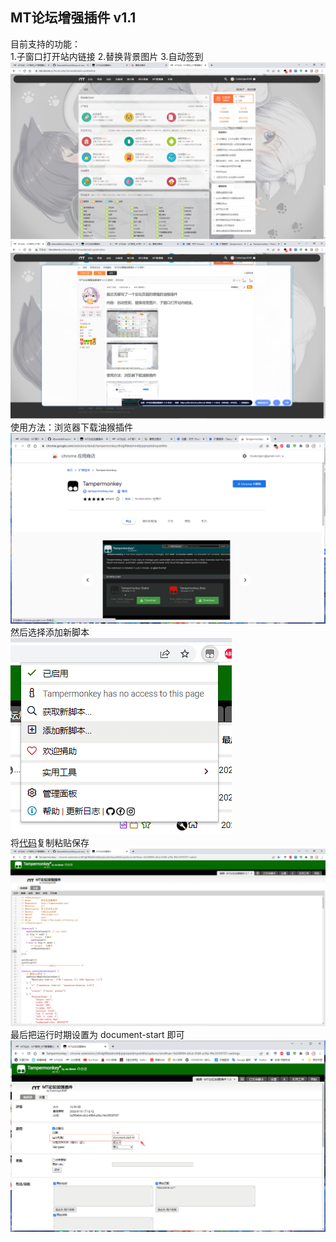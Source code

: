 ## MT论坛增强插件 v1.1

目前支持的功能：<br>
1.子窗口打开站内链接
2.替换背景图片
3.自动签到
![Image text](https://github.com/cokkeijigen/bbsmtdefine/blob/main/image1.png)<br>
![Image text](https://github.com/cokkeijigen/bbsmtdefine/blob/main/image2.png)<br>
使用方法：浏览器下载油猴插件<br>
![Image text](https://github.com/cokkeijigen/bbsmtdefine/blob/main/image3.png)<br>
然后选择添加新脚本<br>
![Image text](https://github.com/cokkeijigen/bbsmtdefine/blob/main/image4.png)<br>
将[代码](https://github.com/cokkeijigen/bbsmtdefine/blob/main/mtbbs.js)复制粘贴保存<br>
![Image text](https://github.com/cokkeijigen/bbsmtdefine/blob/main/image6.png)<br>
最后把运行时期设置为 document-start 即可<br>
![Image text](https://github.com/cokkeijigen/bbsmtdefine/blob/main/image5.png)<br>

